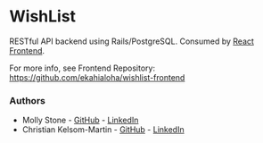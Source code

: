 WishList
======

RESTful API backend using Rails/PostgreSQL. Consumed by [React Frontend](https://github.com/ekahialoha/wishlist-frontend).

For more info, see Frontend Repository: https://github.com/ekahialoha/wishlist-frontend

### Authors
- Molly Stone - [GitHub](https://github.com/mstone89) - [LinkedIn](https://www.linkedin.com/in/mollycstone/)
- Christian Kelsom-Martin - [GitHub](https://github.com/ekahialoha) - [LinkedIn](https://www.linkedin.com/in/ckelsom-martin/)

